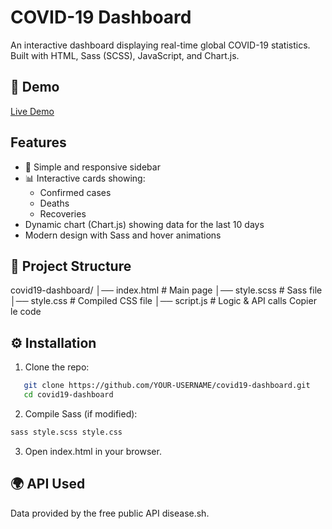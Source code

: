 # COVID-19 Dashboard 

An interactive dashboard displaying real-time global COVID-19 statistics.  
Built with HTML, Sass (SCSS), JavaScript, and Chart.js.

## 🚀 Demo
 [Live Demo](https://YOUR-USERNAME.github.io/covid19-dashboard/)

##  Features
- 📌 Simple and responsive sidebar  
- 📊 Interactive cards showing:
  - Confirmed cases
  - Deaths
  - Recoveries
-  Dynamic chart (Chart.js) showing data for the last 10 days
-  Modern design with Sass and hover animations

## 📂 Project Structure
covid19-dashboard/ │── index.html      # Main page │── style.scss      # Sass file │── style.css       # Compiled CSS file │── script.js       # Logic & API calls
Copier le code

## ⚙️ Installation
1. Clone the repo:
```bash
   git clone https://github.com/YOUR-USERNAME/covid19-dashboard.git
   cd covid19-dashboard
   ```
2. Compile Sass (if modified):
```bash
sass style.scss style.css
   ```
3. Open index.html in your browser.

## 🌍 API Used
Data provided by the free public API disease.sh.
